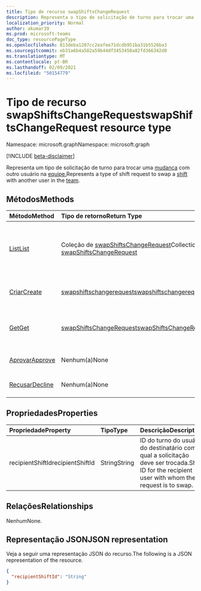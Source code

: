 ```yaml
---
title: Tipo de recurso swapShiftsChangeRequest
description: Representa o tipo de solicitação de turno para trocar uma mudança com outro usuário na equipe.
localization_priority: Normal
author: akumar39
ms.prod: microsoft-teams
doc_type: resourcePageType
ms.openlocfilehash: 813deba1207cc2eafee71dcdb951ba31b5526ba3
ms.sourcegitcommit: eb31a6b4a582a59b44df3453450a82fd366342d0
ms.translationtype: MT
ms.contentlocale: pt-BR
ms.lasthandoff: 02/09/2021
ms.locfileid: "50154779"
---
```

# <a name="swapshiftschangerequest-resource-type"></a><span data-ttu-id="2fc31-103">Tipo de recurso swapShiftsChangeRequest</span><span class="sxs-lookup"><span data-stu-id="2fc31-103">swapShiftsChangeRequest resource type</span></span>

<span data-ttu-id="2fc31-104">Namespace: microsoft.graph</span><span class="sxs-lookup"><span data-stu-id="2fc31-104">Namespace: microsoft.graph</span></span>

[!INCLUDE [beta-disclaimer](../../includes/beta-disclaimer.md)]

<span data-ttu-id="2fc31-105">Representa um tipo de solicitação de turno para trocar uma [mudança](../resources/shift.md) com outro usuário na [equipe.](../resources/team.md)</span><span class="sxs-lookup"><span data-stu-id="2fc31-105">Represents a type of shift request to swap a [shift](../resources/shift.md) with another user in the [team](../resources/team.md).</span></span>

## <a name="methods"></a><span data-ttu-id="2fc31-106">Métodos</span><span class="sxs-lookup"><span data-stu-id="2fc31-106">Methods</span></span>

| <span data-ttu-id="2fc31-107">Método</span><span class="sxs-lookup"><span data-stu-id="2fc31-107">Method</span></span>       | <span data-ttu-id="2fc31-108">Tipo de retorno</span><span class="sxs-lookup"><span data-stu-id="2fc31-108">Return Type</span></span> | <span data-ttu-id="2fc31-109">Descrição</span><span class="sxs-lookup"><span data-stu-id="2fc31-109">Description</span></span> |
|:-------------|:------------|:------------|
| [<span data-ttu-id="2fc31-110">List</span><span class="sxs-lookup"><span data-stu-id="2fc31-110">List</span></span>](../api/swapshiftschangerequest-list.md) | <span data-ttu-id="2fc31-111">Coleção de [swapShiftsChangeRequest](swapshiftschangerequest.md)</span><span class="sxs-lookup"><span data-stu-id="2fc31-111">Collection of [swapShiftsChangeRequest](swapshiftschangerequest.md)</span></span> | <span data-ttu-id="2fc31-112">Listar as propriedades e os relacionamentos dos **objetos swapShiftsChangeRequest** em uma equipe.</span><span class="sxs-lookup"><span data-stu-id="2fc31-112">List the properties and relationships of **swapShiftsChangeRequest** objects in a team.</span></span> |
| [<span data-ttu-id="2fc31-113">Criar</span><span class="sxs-lookup"><span data-stu-id="2fc31-113">Create</span></span>](../api/swapshiftschangerequest-post.md) | [<span data-ttu-id="2fc31-114">swapshiftschangerequest</span><span class="sxs-lookup"><span data-stu-id="2fc31-114">swapshiftschangerequest</span></span>](swapshiftschangerequest.md) | <span data-ttu-id="2fc31-115">Crie uma instância de um objeto swapshiftschangerequest.</span><span class="sxs-lookup"><span data-stu-id="2fc31-115">Create an instance of an swapshiftschangerequest object.</span></span> |
| [<span data-ttu-id="2fc31-116">Get</span><span class="sxs-lookup"><span data-stu-id="2fc31-116">Get</span></span>](../api/swapshiftschangerequest-get.md) | [<span data-ttu-id="2fc31-117">swapShiftsChangeRequest</span><span class="sxs-lookup"><span data-stu-id="2fc31-117">swapShiftsChangeRequest</span></span>](swapshiftschangerequest.md) | <span data-ttu-id="2fc31-118">Leia as propriedades e os relacionamentos de um **objeto swapShiftsChangeRequest.**</span><span class="sxs-lookup"><span data-stu-id="2fc31-118">Read the properties and relationships of a **swapShiftsChangeRequest** object.</span></span> |
|[<span data-ttu-id="2fc31-119">Aprovar</span><span class="sxs-lookup"><span data-stu-id="2fc31-119">Approve</span></span>](../api/swapshiftschangerequest-approve.md)|<span data-ttu-id="2fc31-120">Nenhum(a)</span><span class="sxs-lookup"><span data-stu-id="2fc31-120">None</span></span>|<span data-ttu-id="2fc31-121">Aprovar um **swapShiftsChangeRequest**.</span><span class="sxs-lookup"><span data-stu-id="2fc31-121">Approve a **swapShiftsChangeRequest**.</span></span> |
|[<span data-ttu-id="2fc31-122">Recusar</span><span class="sxs-lookup"><span data-stu-id="2fc31-122">Decline</span></span>](../api/swapshiftschangerequest-decline.md)|<span data-ttu-id="2fc31-123">Nenhum(a)</span><span class="sxs-lookup"><span data-stu-id="2fc31-123">None</span></span>|<span data-ttu-id="2fc31-124">Recusar um **swapShiftsChangeRequest**.</span><span class="sxs-lookup"><span data-stu-id="2fc31-124">Decline a **swapShiftsChangeRequest**.</span></span>|

## <a name="properties"></a><span data-ttu-id="2fc31-125">Propriedades</span><span class="sxs-lookup"><span data-stu-id="2fc31-125">Properties</span></span>

| <span data-ttu-id="2fc31-126">Propriedade</span><span class="sxs-lookup"><span data-stu-id="2fc31-126">Property</span></span>     | <span data-ttu-id="2fc31-127">Tipo</span><span class="sxs-lookup"><span data-stu-id="2fc31-127">Type</span></span>        | <span data-ttu-id="2fc31-128">Descrição</span><span class="sxs-lookup"><span data-stu-id="2fc31-128">Description</span></span> |
|:-------------|:------------|:------------|
|<span data-ttu-id="2fc31-129">recipientShiftId</span><span class="sxs-lookup"><span data-stu-id="2fc31-129">recipientShiftId</span></span>|<span data-ttu-id="2fc31-130">String</span><span class="sxs-lookup"><span data-stu-id="2fc31-130">String</span></span>|<span data-ttu-id="2fc31-131">ID do turno do usuário do destinatário com o qual a solicitação deve ser trocada.</span><span class="sxs-lookup"><span data-stu-id="2fc31-131">Shift ID for the recipient user with whom the request is to swap.</span></span>|

## <a name="relationships"></a><span data-ttu-id="2fc31-132">Relações</span><span class="sxs-lookup"><span data-stu-id="2fc31-132">Relationships</span></span>

<span data-ttu-id="2fc31-133">Nenhum</span><span class="sxs-lookup"><span data-stu-id="2fc31-133">None.</span></span>

## <a name="json-representation"></a><span data-ttu-id="2fc31-134">Representação JSON</span><span class="sxs-lookup"><span data-stu-id="2fc31-134">JSON representation</span></span>

<span data-ttu-id="2fc31-135">Veja a seguir uma representação JSON do recurso.</span><span class="sxs-lookup"><span data-stu-id="2fc31-135">The following is a JSON representation of the resource.</span></span>

<!-- {
  "blockType": "resource",
  "optionalProperties": [

  ],
  "@odata.type": "microsoft.graph.swapShiftsChangeRequest"
}-->

```json
{
  "recipientShiftId": "String"
}
```

<!-- uuid: 16cd6b66-4b1a-43a1-adaf-3a886856ed98
2019-02-04 14:57:30 UTC -->
<!-- {
  "type": "#page.annotation",
  "description": "swapShiftsChangeRequest resource",
  "keywords": "",
  "section": "documentation",
  "tocPath": ""
}-->


